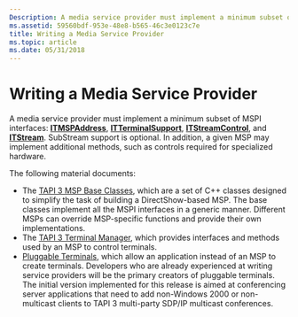 ```yaml
---
Description: A media service provider must implement a minimum subset of MSPI interfaces ITMSPAddress ITTerminalSupport ITStreamControl and ITStream.
ms.assetid: 59560bdf-953e-48e8-b565-46c3e0123c7e
title: Writing a Media Service Provider
ms.topic: article
ms.date: 05/31/2018
---
```


# Writing a Media Service Provider

A media service provider must implement a minimum subset of MSPI interfaces: [**ITMSPAddress**](/windows/desktop/api/msp/nn-msp-itmspaddress), [**ITTerminalSupport**](https://msdn.microsoft.com/en-us/library/ms733156(v=VS.85).aspx), [**ITStreamControl**](https://msdn.microsoft.com/en-us/library/ms732393(v=VS.85).aspx), and [**ITStream**](https://msdn.microsoft.com/en-us/library/ms732390(v=VS.85).aspx). SubStream support is optional. In addition, a given MSP may implement additional methods, such as controls required for specialized hardware.

The following material documents:

-   The [TAPI 3 MSP Base Classes](tapi-3-msp-base-classes.md), which are a set of C++ classes designed to simplify the task of building a DirectShow-based MSP. The base classes implement all the MSPI interfaces in a generic manner. Different MSPs can override MSP-specific functions and provide their own implementations.
-   The [TAPI 3 Terminal Manager](tapi-3-terminal-manager.md), which provides interfaces and methods used by an MSP to control terminals.
-   [Pluggable Terminals](writing-a-pluggable-terminal.md), which allow an application instead of an MSP to create terminals. Developers who are already experienced at writing service providers will be the primary creators of pluggable terminals. The initial version implemented for this release is aimed at conferencing server applications that need to add non-Windows 2000 or non-multicast clients to TAPI 3 multi-party SDP/IP multicast conferences.

 

 



